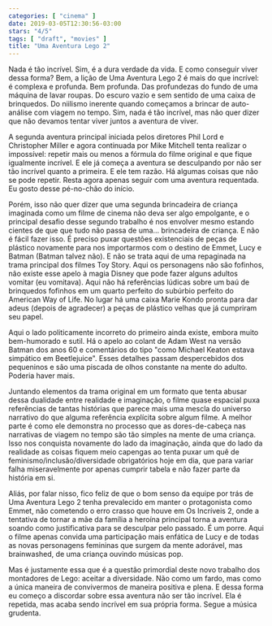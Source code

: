 ```yaml
---
categories: [ "cinema" ]
date: 2019-03-05T12:30:56-03:00
stars: "4/5"
tags: [ "draft", "movies" ]
title: "Uma Aventura Lego 2"
---
```

Nada é tão incrível. Sim, é a dura verdade da vida. E como conseguir viver dessa forma? Bem, a lição de Uma Aventura Lego 2 é mais do que incrível: é complexa e profunda. Bem profunda. Das profundezas do fundo de uma máquina de lavar roupas. Do escuro vazio e sem sentido de uma caixa de brinquedos. Do niilismo inerente quando começamos a brincar de auto-análise com viagem no tempo. Sim, nada é tão incrível, mas não quer dizer que não devamos tentar viver juntos a aventura de viver.

A segunda aventura principal iniciada pelos diretores Phil Lord e Christopher Miller e agora continuada por Mike Mitchell tenta realizar o impossível: repetir mais ou menos a fórmula do filme original e que fique igualmente incrível. E ele já começa a aventura se desculpando por não ser tão incrível quanto a primeira. E ele tem razão. Há algumas coisas que não se pode repetir. Resta agora apenas seguir com uma aventura requentada. Eu gosto desse pé-no-chão do início.

Porém, isso não quer dizer que uma segunda brincadeira de criança imaginada como um filme de cinema não deva ser algo empolgante, e o principal desafio desse segundo trabalho é nos envolver mesmo estando cientes de que que tudo não passa de uma... brincadeira de criança. E não é fácil fazer isso. É preciso puxar questões existenciais de peças de plástico novamente para nos importarmos com o destino de Emmet, Lucy e Batman (Batman talvez não). E não se trata aqui de uma repaginada na trama principal dos filmes Toy Story. Aqui os personagens não são fofinhos, não existe esse apelo à magia Disney que pode fazer alguns adultos vomitar (eu vomitava). Aqui não há referências lúdicas sobre um baú de brinquedos fofinhos em um quarto perfeito do subúrbio perfeito do American Way of Life. No lugar há uma caixa Marie Kondo pronta para dar adeus (depois de agradecer) a peças de plástico velhas que já cumpriram seu papel.

Aqui o lado politicamente incorreto do primeiro ainda existe, embora muito bem-humorado e sutil. Há o apelo ao colant de Adam West na versão Batman dos anos 60 e comentários do tipo "como Michael Keaton estava simpático em Beetlejuice". Esses detalhes passam despercebidos dos pequeninos e são uma piscada de olhos constante na mente do adulto. Poderia haver mais.

Juntando elementos da trama original em um formato que tenta abusar dessa dualidade entre realidade e imaginação, o filme quase espacial puxa referências de tantas histórias que parece mais uma mescla do universo narrativo do que alguma referência explícita sobre algum filme. A melhor parte é como ele demonstra no processo que as dores-de-cabeça nas narrativas de viagem no tempo são tão simples na mente de uma criança. Isso nos conquista novamente do lado da imaginação, ainda que do lado da realidade as coisas fiquem meio capengas ao tenta puxar um quê de feminismo/inclusão/diversidade obrigatórios hoje em dia, que para variar falha miseravelmente por apenas cumprir tabela e não fazer parte da história em si.

Aliás, por falar nisso, fico feliz de que o bom senso da equipe por trás de Uma Aventura Lego 2 tenha prevalecido em manter o protagonista como Emmet, não cometendo o erro crasso que houve em Os Incríveis 2, onde a tentativa de tornar a mãe da família a heroína principal torna a aventura soando como justificativa para se desculpar pelo passado. É um porre. Aqui o filme apenas convida uma participação mais enfática de Lucy e de todas as novas personagens femininas que surgem da mente adorável, mas brainwashed, de uma criança ouvindo músicas pop.

Mas é justamente essa que é a questão primordial deste novo trabalho dos montadores de Lego: aceitar a diversidade. Não como um fardo, mas como a única maneira de convivermos de maneira positiva e plena. E dessa forma eu começo a discordar sobre essa aventura não ser tão incrível. Ela é repetida, mas acaba sendo incrível em sua própria forma. Segue a música grudenta.
